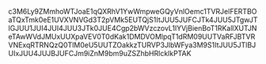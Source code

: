 c3M6Ly9ZMmhoWTJoaE1qQXRhV1YwWmpweGQyVnlOemc1TVRJelFERTBOaTQxTmk0eE1UVXVNVGd3T2pVMk5EUTQjS1ItJUU5JUFCJTk4JUU5JTgwJTlGJUU1JUI4JUI4JUU3JTk0JUE4Cgp2bWVzczovL1lYVjBienBoT1RKallXUTJNeTAwWVdJMUxUUXpaVEV0T0dKak1DMDVOMlpqT1dRM09UUTVaRFJBTVRVNExqRTRNQzQ0TlM0eU5UUTZOakkzTURVP3JlbWFya3M9S1ItJUU5JTlBJUIxJUU4JUJBJUFCJm9iZnM9bm9uZSZhbHRlcklkPTAK
